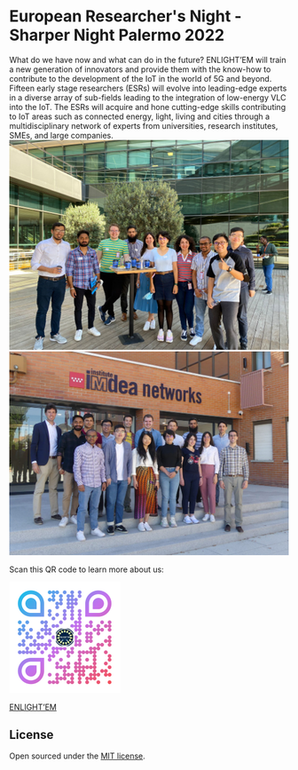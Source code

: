 # European Researcher's Night - Sharper Night Palermo 2022



What do we have now and what can do in the future?
ENLIGHT’EM will train a new generation of innovators and provide them with the know-how to contribute to the development of the IoT in the world of 5G and beyond. Fifteen early stage researchers (ESRs) will evolve into leading-edge experts in a diverse array of sub-fields leading to the integration of low-energy VLC into the IoT. The ESRs will acquire and hone cutting-edge skills contributing to IoT areas such as connected energy, light, living and cities through a multidisciplinary network of experts from universities, research institutes, SMEs, and large companies.
![alt text](https://raw.githubusercontent.com/kotobuki09/kotobuki09.github.io/gh-pages/assets/img/event8.jpg "ev4")
![alt text](https://raw.githubusercontent.com/kotobuki09/kotobuki09.github.io/gh-pages/assets/img/event7.jpg "ev5")

Scan this QR code to learn more about us:

<img src="https://raw.githubusercontent.com/kotobuki09/kotobuki09.github.io/gh-pages/assets/img/qr4.png" width="200" />

[ENLIGHT’EM](https://enlightem.eu/)


## License

Open sourced under the [MIT license](https://github.com/LeNPaul/Millennial/blob/gh-pages/LICENSE.md).
